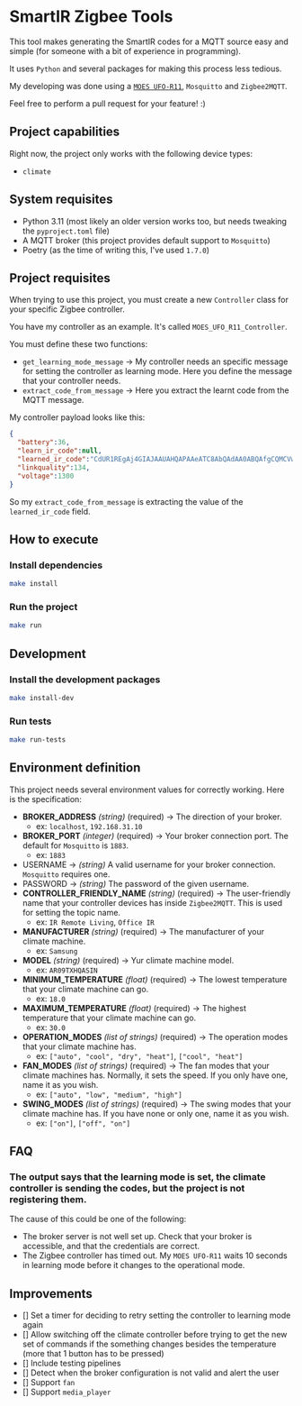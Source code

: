 # SmartIR Zigbee Tools

This tool makes generating the SmartIR codes for a MQTT source easy and simple (for someone with a bit of experience in programming).

It uses `Python` and several packages for making this process less tedious.

My developing was done using a [`MOES UFO-R11`](https://www.zigbee2mqtt.io/devices/UFO-R11.html), `Mosquitto` and `Zigbee2MQTT`.

Feel free to perform a pull request for your feature! :)

## Project capabilities

Right now, the project only works with the following device types:

* `climate`

## System requisites

* Python 3.11 (most likely an older version works too, but needs tweaking the `pyproject.toml` file)
* A MQTT broker (this project provides default support to `Mosquitto`)
* Poetry (as the time of writing this, I've used `1.7.0`)

## Project requisites

When trying to use this project, you must create a new `Controller` class for your specific Zigbee controller.

You have my controller as an example. It's called `MOES_UFO_R11_Controller`.

You must define these two functions:

* `get_learning_mode_message` -> My controller needs an specific message for setting the controller as learning mode. Here you define the message that your controller needs.
* `extract_code_from_message` -> Here you extract the learnt code from the MQTT message. 

My controller payload looks like this:

```json
{
  "battery":36,
  "learn_ir_code":null,
  "learned_ir_code":"CdUR1REgAj4GIAJAAUAHQAPAAeATC8AbQAdAA0ABQAfgCQMCVwIgIAEDPgYgAuAPAeADG0ALwAPgAwHgExMB1RFAAQEgAkAjQAFAB0ADwAHgEwvAG0AHQANAAUAH4AsDQAFAF+APAeADG0ALwAPgAwHgEBMCBiAC",
  "linkquality":134,
  "voltage":1300
}
```

So my `extract_code_from_message` is extracting the value of the `learned_ir_code` field.

## How to execute

### Install dependencies

```bash
make install
```

### Run the project

```bash
make run
```

## Development

### Install the development packages

```bash
make install-dev
```

### Run tests

```bash
make run-tests
```

## Environment definition

This project needs several environment values for correctly working. Here is the specification:

* **BROKER_ADDRESS** *(string)* (required) -> The direction of your broker.
  * ex: `localhost`, `192.168.31.10`
* **BROKER_PORT** *(integer)* (required) -> Your broker connection port. The default for `Mosquitto` is `1883`.
  * ex: `1883`
* USERNAME -> *(string)* A valid username for your broker connection. `Mosquitto` requires one.
* PASSWORD -> *(string)* The password of the given username.
* **CONTROLLER_FRIENDLY_NAME** *(string)* (required) -> The user-friendly name that your controller devices has inside `Zigbee2MQTT`. This is used for setting the topic name.
  * ex: `IR Remote Living`, `Office IR`
* **MANUFACTURER** *(string)* (required) -> The manufacturer of your climate machine.
  * ex: `Samsung`
* **MODEL** *(string)* (required) -> Yur climate machine model.
  * ex: `AR09TXHQASIN`
* **MINIMUM_TEMPERATURE** *(float)* (required) -> The lowest temperature that your climate machine can go.
  * ex: `18.0`
* **MAXIMUM_TEMPERATURE** *(float)* (required) -> The highest temperature that your climate machine can go. 
  * ex: `30.0`
* **OPERATION_MODES** *(list of strings)* (required) -> The operation modes that your climate machine has. 
  * ex: `["auto", "cool", "dry", "heat"]`, `["cool", "heat"]`
* **FAN_MODES** *(list of strings)* (required) -> The fan modes that your climate machines has. Normally, it sets the speed. If you only have one, name it as you wish.
  * ex: `["auto", "low", "medium", "high"]`
* **SWING_MODES** *(list of strings)* (required) -> The swing modes that your climate machine has. If you have none or only one, name it as you wish.
  * ex: `["on"]`, `["off", "on"]`


## FAQ

### The output says that the learning mode is set, the climate controller is sending the codes, but the project is not registering them.

The cause of this could be one of the following:
* The broker server is not well set up. Check that your broker is accessible, and that the credentials are correct.
* The Zigbee controller has timed out. My `MOES UFO-R11` waits 10 seconds in learning mode before it changes to the operational mode.


## Improvements
- [] Set a timer for deciding to retry setting the controller to learning mode again
- [] Allow switching off the climate controller before trying to get the new set of commands if the something changes besides the temperature (more that 1 button has to be pressed)
- [] Include testing pipelines
- [] Detect when the broker configuration is not valid and alert the user
- [] Support `fan`
- [] Support `media_player`
